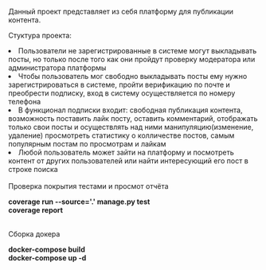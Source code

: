 Данный проект представляет из себя платформу для публикации контента.

Стуктура проекта:
<li>Пользователи не зарегистрированные в системе 
могут выкладывать посты, но только после того как они пройдут проверку
модератора или администратора платформы<br>
<li>Чтобы пользователь мог свободно выкладывать посты ему нужно 
зарегистрироваться в системе, пройти верификацию по почте и
преобрести подписку, вход в систему осуществляется 
по номеру телефона<br>
<li>В функционал подписки входит: свободная публикация контента,
возможность поставить лайк посту, оставить комментарий, 
отображать только свои посты и осуществлять 
над ними манипуляцию(изменение, удаление)
просмотреть статистику о колличестве постов, самым популярным 
постам по просмотрам и лайкам<br>
<li>Любой пользователь может зайти на платформу и посмотреть контент
от других пользователей или найти интересующий 
его пост в строке поиска<br>
<br>
Проверка покрытия тестами и просмот отчёта<br>

**coverage run --source='.' manage.py test**<br>
**coverage report**

<br>Сборка докера<br>

**docker-compose build**<br>
**docker-compose up -d**

